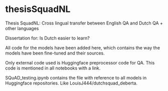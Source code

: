 # thesisSquadNL
Thesis SquadNL: Cross lingual transfer between English QA and Dutch QA + other languages

Dissertation for: Is Dutch easier to learn?

All code for the models have been added here, which contains the way the models have been fine-tuned and their sources.

Only external code used is Huggingface preprocessor code for QA. This code is mentioned in all notebooks with a link.

SQuAD_testing.ipynb contains the file with reference to all models in Huggingface repositories. Like LouisJ444/dutchsquad_deberta.

